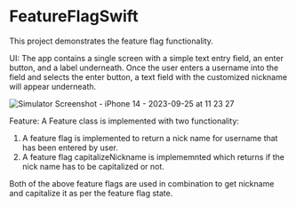 # FeatureFlagSwift

This project demonstrates the feature flag functionality. 

UI:
The app contains a single screen with a simple text entry field, an enter button, and a label underneath. Once the user enters a username into the field and selects the enter button, a text field with the customized nickname will appear underneath.

![Simulator Screenshot - iPhone 14 - 2023-09-25 at 11 23 27](https://github.com/Akshaytule09/FeatureFlagSwift/assets/20128411/0e90fde0-de1c-4db3-8d5d-d293f96a521c)

Feature:
A Feature class is implemented with two functionality:
1. A feature flag is implemented to return a nick name for username that has been entered by user.
2. A feature flag capitalizeNickname is implememnted which returns if the nick name has to be capitalized or not.

Both of the above feature flags are used in combination to get nickname and capitalize it as per the feature flag state.
